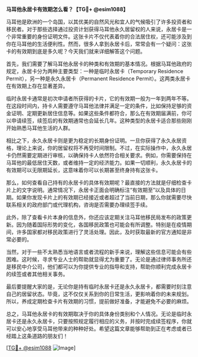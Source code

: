 **马耳他永居卡有效期怎么看？【TG💪+ @esim1088】**

马耳他是欧洲的一个岛国，以其优美的自然风光和宜人的气候吸引了许多投资者和移民者。对于那些选择通过投资计划获得马耳他永久居留权的人来说，永居卡是一个非常重要的身份证明文件。这张卡片不仅代表着你的合法居住权，还可能涉及到你在马耳他的生活便利性。然而，很多人拿到永居卡后，常常会有一个疑问：这张卡的有效期到底是多久呢？今天我们就来详细解答这个问题。

首先，我们需要了解马耳他永居卡的种类和有效期的基本情况。根据马耳他政府的规定，永居卡分为两种主要类型：一种是临时永居卡（Temporary Residence Permit），另一种是永久永居卡（Permanent Residence Permit）。这两类永居卡在有效期上存在显著差异。

临时永居卡通常是初次申请者所获得的卡片，它的有效期一般为一年到两年不等。在这段时间内，持卡人需要遵守马耳他法律并满足一定的条件，比如保持足够的资金证明、定期更新居住信息等。如果这些条件都符合，那么在有效期届满前，你可以申请续签，续签后的有效期通常也会延长几年。这种类型的永居卡适合那些刚刚开始熟悉马耳他生活的人群。

相比之下，永久永居卡则是更为稳定的长期身份证明。一旦你获得了永久永居资格，理论上来说，你的居留权将不再受时间限制。不过，在实际操作中，永久永居卡仍然需要定期进行审核，以确保持卡人依然符合相关要求。例如，你需要保持在马耳他的最低居住天数，或者维持一定的经济能力。如果一切顺利，永久永居卡的有效期可以无限期延长，这意味着你可以长期甚至终身持有这张卡。

那么，如何查看自己持有的永居卡的具体有效期呢？最直接的方法就是仔细检查卡片上的文字说明。通常情况下，永居卡正面会明确标注“有效期至”以及具体的日期。如果你发现卡片上的有效期已经接近或者超过了当前日期，那么你就需要尽快联系相关的政府部门或代理机构，咨询是否需要办理续签手续。

此外，除了查看卡片本身的信息外，你还应该定期关注马耳他移民局发布的政策更新。因为随着国际形势的变化，各国移民政策也可能会有所调整。特别是在疫情期间，许多国家都对移民政策进行了灵活处理。因此，及时获取最新的官方通知是非常必要的。

当然，对于一些不太熟悉当地语言或者流程的新手来说，理解这些信息可能会有些困难。这时候，寻求专业人士的帮助就显得尤为重要了。无论是通过律师事务所还是移民中介公司，他们都可以为你提供专业的指导和支持，帮助你顺利完成永居卡的续签或者其他相关事务。

最后要提醒大家的是，无论你是持有临时永居卡还是永久永居卡，都需要时刻注意自己的居留状态。毕竟，这不仅仅关系到你的日常生活，更影响着你的未来规划。所以，养成定期检查卡片有效期的习惯，提前做好准备，才能避免不必要的麻烦。

总之，马耳他永居卡的有效期取决于你的具体身份类别和个人情况。无论是临时永居卡还是永久永居卡，只要按照规定履行相应的义务，并按时完成续签程序，你就可以安心地享受马耳他带来的种种好处。希望这篇文章能够帮助到正在考虑或者已经踏上这条道路的朋友们！

[[TG💪+ @esim1088](https://t.me/s/esim1088) ![Image](https://i.postimg.cc/4NQfJmqS/Snipaste-2025-05-13-00-14-12.png)]